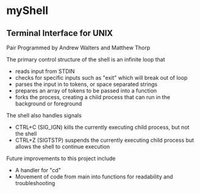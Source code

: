 myShell
=======

Terminal Interface for UNIX
---------------------------

Pair Programmed by Andrew Walters and Matthew Thorp

The primary control structure of the shell is an infinite loop that
- reads input from STDIN
- checks for specific inputs such as "exit" which will break out of loop
- parses the input in to tokens, or space separated strings
- prepares an array of tokens to be passed into a function
- forks the process, creating a child process that can run in the background or foreground

The shell also handles signals
- CTRL+C (SIG_IGN) kills the currently executing child process, but not the shell
- CTRL+Z (SIGTSTP) suspends the currently executing child process but allows the shell to continue execution

Future improvements to this project include
- A handler for "cd"
- Movement of code from main into functions for readability and troubleshooting